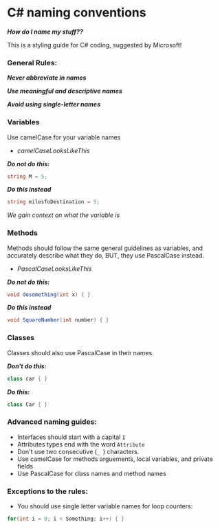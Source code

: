 # C# naming conventions

**_How do I name my stuff??_**

This is a styling guide for C# coding,
suggested by Microsoft!

### General Rules:

**_Never abbreviate in names_**

**_Use meaningful and descriptive names_**

**_Avoid using single-letter names_**

### Variables

Use camelCase for your variable names

+ _camelCaseLooksLikeThis_

**_Do not do this:_**
```cs
string M = 5;
```
**_Do this instead_**
```cs
string milesToDestination = 5;
```

_We gain context on what the variable is_

### Methods

Methods should follow the same general guidelines as variables, and accurately describe what they do, BUT, they use PascalCase instead.

+ _PascalCaseLooksLikeThis_

**_Do not do this:_**

```cs
void dosomething(int x) { }
```

**_Do this instead_**

```cs
void SquareNumber(int number) { }
```

### Classes

Classes should also use PascalCase in their names

**_Don't do this:_**

```cs
class car { }
```

**_Do this:_**

```cs
class Car { }
```

### Advanced naming guides:

+ Interfaces should start with a capital `I`
+ Attributes types end with the word `Attribute`
+ Don't use two consecutive (`_ `) characters.
+ Use camelCase for methods arguements, local variables, and private fields
+ Use PascalCase for class names and method names


### Exceptions to the rules:

+ You should use single letter variable names for loop counters:

```csharp
for(int i = 0; i < Something; i++) { }
```

